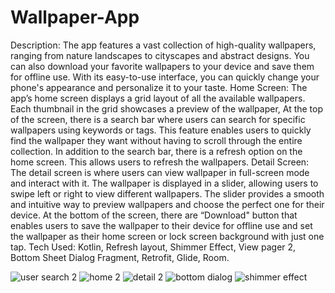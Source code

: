 # Wallpaper-App

Description:
The app features a vast collection of high-quality wallpapers, ranging from nature landscapes to cityscapes and abstract designs. You can also download your favorite wallpapers to your device and save them for offline use. With its easy-to-use interface, you can quickly change your phone's appearance and personalize it to your taste.
Home Screen:
The app’s home screen displays a grid layout of all the available wallpapers. Each thumbnail in the grid showcases a preview of the wallpaper, At the top of the screen, there is a search bar where users can search for specific wallpapers using keywords or tags. This feature enables users to quickly find the wallpaper they want without having to scroll through the entire collection. In addition to the search bar, there is a refresh option on the home screen. This allows users to refresh the wallpapers.
Detail Screen:
The detail screen is where users can view wallpaper in full-screen mode and interact with it. The wallpaper is displayed in a slider, allowing users to swipe left or right to view different wallpapers. The slider provides a smooth and intuitive way to preview wallpapers and choose the perfect one for their device. At the bottom of the screen, there are “Download" button that enables users to save the wallpaper to their device for offline use and set the wallpaper as their home screen or lock screen background with just one tap. 
Tech Used: 
Kotlin, Refresh layout, Shimmer Effect, View pager 2, Bottom Sheet Dialog Fragment, Retrofit, Glide, Room.

![user search 2](https://user-images.githubusercontent.com/100696254/216515469-6b879e1b-4435-40a8-a120-fde0c17ff2f8.jpg)
![home 2](https://user-images.githubusercontent.com/100696254/216515374-05976dce-28ea-4eef-9b57-ac507681a40d.jpg)
![detail 2](https://user-images.githubusercontent.com/100696254/216515418-2fc06bb7-c631-45d0-995b-0d3dc69dff0a.jpg)
![bottom dialog](https://user-images.githubusercontent.com/100696254/216515434-9dad6969-40bb-459f-8402-1a2ce64dd66a.jpg)
![shimmer effect](https://user-images.githubusercontent.com/100696254/216515441-f5ecb8a0-f57f-4446-8c38-d953fddc3cf2.jpg)

